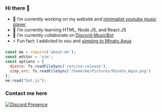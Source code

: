 ### Hi there 👋

- 🔭 I’m currently working on my website and [minimalist youtube music player](https://github.com/MiracleCherryPie/pptr-youtube-music)
- 🌱 I’m currently learning HTML, Node.JS, and React.JS
- 👯 I’m currently collaborate on [Discord-MusicBot](https://github.com/SudhanPlayz/Discord-MusicBot)
- ⚡ Fun fact: I addicted to osu and [simping to Minato Aqua](https://user-images.githubusercontent.com/91181632/185744125-5ffaf0d7-c842-4550-96da-d5e0eab5fcac.png)

```js
const me = require('about-me');
const editor = 'vim';
const options = {
  distro: fs.readFileSync('/etc/os-release'),
  simp_src: fs.readFileSync('/home/me/Pictures/Minato_Aqua.png')
};
me.read("bot.js");
```

### Contact me here
[![Discord Presence](https://lanyard.cnrad.dev/api/899869470145802260)](https://discord.com/users/899869470145802260)
